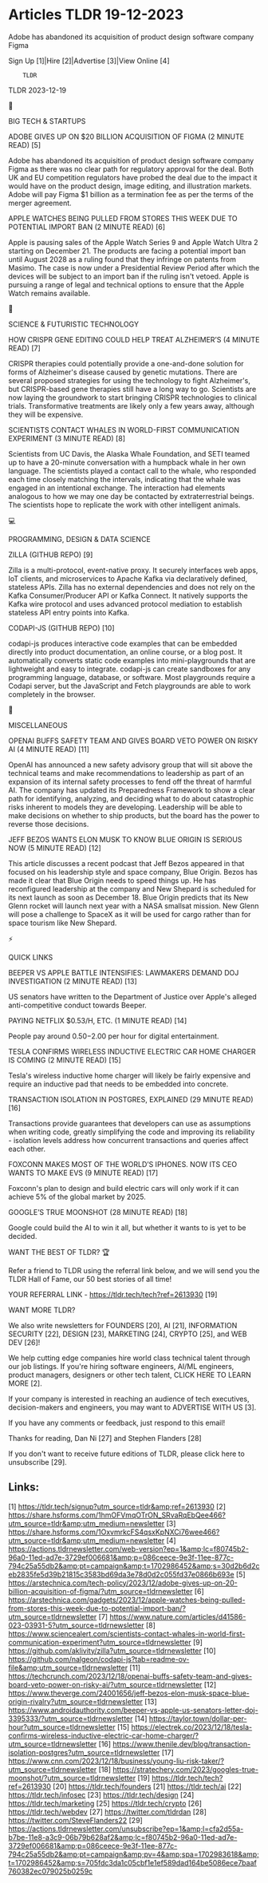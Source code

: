 # Articles TLDR 19-12-2023

Adobe has abandoned its acquisition of product design software company
Figma  

Sign Up [1]|Hire [2]|Advertise [3]|View Online [4] 

		TLDR 

TLDR 2023-12-19

📱 

BIG TECH & STARTUPS

 ADOBE GIVES UP ON $20 BILLION ACQUISITION OF FIGMA (2 MINUTE READ)
[5] 

 Adobe has abandoned its acquisition of product design software
company Figma as there was no clear path for regulatory approval for
the deal. Both UK and EU competition regulators have probed the deal
due to the impact it would have on the product design, image editing,
and illustration markets. Adobe will pay Figma $1 billion as a
termination fee as per the terms of the merger agreement. 

 APPLE WATCHES BEING PULLED FROM STORES THIS WEEK DUE TO POTENTIAL
IMPORT BAN (2 MINUTE READ) [6] 

 Apple is pausing sales of the Apple Watch Series 9 and Apple Watch
Ultra 2 starting on December 21. The products are facing a potential
import ban until August 2028 as a ruling found that they infringe on
patents from Masimo. The case is now under a Presidential Review
Period after which the devices will be subject to an import ban if the
ruling isn't vetoed. Apple is pursuing a range of legal and technical
options to ensure that the Apple Watch remains available. 

🚀 

SCIENCE & FUTURISTIC TECHNOLOGY

 HOW CRISPR GENE EDITING COULD HELP TREAT ALZHEIMER’S (4 MINUTE
READ) [7] 

 CRISPR therapies could potentially provide a one-and-done solution
for forms of Alzheimer's disease caused by genetic mutations. There
are several proposed strategies for using the technology to fight
Alzheimer's, but CRISPR-based gene therapies still have a long way to
go. Scientists are now laying the groundwork to start bringing CRISPR
technologies to clinical trials. Transformative treatments are likely
only a few years away, although they will be expensive. 

 SCIENTISTS CONTACT WHALES IN WORLD-FIRST COMMUNICATION EXPERIMENT (3
MINUTE READ) [8] 

 Scientists from UC Davis, the Alaska Whale Foundation, and SETI
teamed up to have a 20-minute conversation with a humpback whale in
her own language. The scientists played a contact call to the whale,
who responded each time closely matching the intervals, indicating
that the whale was engaged in an intentional exchange. The interaction
had elements analogous to how we may one day be contacted by
extraterrestrial beings. The scientists hope to replicate the work
with other intelligent animals. 

💻 

PROGRAMMING, DESIGN & DATA SCIENCE

 ZILLA (GITHUB REPO) [9] 

 Zilla is a multi-protocol, event-native proxy. It securely interfaces
web apps, IoT clients, and microservices to Apache Kafka via
declaratively defined, stateless APIs. Zilla has no external
dependencies and does not rely on the Kafka Consumer/Producer API or
Kafka Connect. It natively supports the Kafka wire protocol and uses
advanced protocol mediation to establish stateless API entry points
into Kafka. 

 CODAPI-JS (GITHUB REPO) [10] 

 codapi-js produces interactive code examples that can be embedded
directly into product documentation, an online course, or a blog post.
It automatically converts static code examples into mini-playgrounds
that are lightweight and easy to integrate. codapi-js can create
sandboxes for any programming language, database, or software. Most
playgrounds require a Codapi server, but the JavaScript and Fetch
playgrounds are able to work completely in the browser. 

🎁 

MISCELLANEOUS

 OPENAI BUFFS SAFETY TEAM AND GIVES BOARD VETO POWER ON RISKY AI (4
MINUTE READ) [11] 

 OpenAI has announced a new safety advisory group that will sit above
the technical teams and make recommendations to leadership as part of
an expansion of its internal safety processes to fend off the threat
of harmful AI. The company has updated its Preparedness Framework to
show a clear path for identifying, analyzing, and deciding what to do
about catastrophic risks inherent to models they are developing.
Leadership will be able to make decisions on whether to ship products,
but the board has the power to reverse those decisions. 

 JEFF BEZOS WANTS ELON MUSK TO KNOW BLUE ORIGIN IS SERIOUS NOW (5
MINUTE READ) [12] 

 This article discusses a recent podcast that Jeff Bezos appeared in
that focused on his leadership style and space company, Blue Origin.
Bezos has made it clear that Blue Origin needs to speed things up. He
has reconfigured leadership at the company and New Shepard is
scheduled for its next launch as soon as December 18. Blue Origin
predicts that its New Glenn rocket will launch next year with a NASA
smallsat mission. New Glenn will pose a challenge to SpaceX as it will
be used for cargo rather than for space tourism like New Shepard. 

⚡ 

QUICK LINKS

 BEEPER VS APPLE BATTLE INTENSIFIES: LAWMAKERS DEMAND DOJ
INVESTIGATION (2 MINUTE READ) [13] 

 US senators have written to the Department of Justice over Apple's
alleged anti-competitive conduct towards Beeper. 

 PAYING NETFLIX $0.53/H, ETC. (1 MINUTE READ) [14] 

 People pay around $0.50-$2.00 per hour for digital entertainment. 

 TESLA CONFIRMS WIRELESS INDUCTIVE ELECTRIC CAR HOME CHARGER IS COMING
(2 MINUTE READ) [15] 

 Tesla's wireless inductive home charger will likely be fairly
expensive and require an inductive pad that needs to be embedded into
concrete. 

 TRANSACTION ISOLATION IN POSTGRES, EXPLAINED (29 MINUTE READ) [16] 

 Transactions provide guarantees that developers can use as
assumptions when writing code, greatly simplifying the code and
improving its reliability - isolation levels address how concurrent
transactions and queries affect each other. 

 FOXCONN MAKES MOST OF THE WORLD’S IPHONES. NOW ITS CEO WANTS TO
MAKE EVS (9 MINUTE READ) [17] 

 Foxconn's plan to design and build electric cars will only work if it
can achieve 5% of the global market by 2025. 

 GOOGLE’S TRUE MOONSHOT (28 MINUTE READ) [18] 

 Google could build the AI to win it all, but whether it wants to is
yet to be decided. 

WANT THE BEST OF TLDR? 🏆

Refer a friend to TLDR using the referral link below, and we will send
you the TLDR Hall of Fame, our 50 best stories of all time!

YOUR REFERRAL LINK - https://tldr.tech/tech?ref=2613930 [19]

WANT MORE TLDR?

We also write newsletters for FOUNDERS [20], AI [21], INFORMATION
SECURITY [22], DESIGN [23], MARKETING [24], CRYPTO [25], and WEB DEV
[26]!

 We help cutting edge companies hire world class technical talent
through our job listings. If you're hiring software engineers, AI/ML
engineers, product managers, designers or other tech talent, CLICK
HERE TO LEARN MORE [2]. 

If your company is interested in reaching an audience of tech
executives, decision-makers and engineers, you may want to ADVERTISE
WITH US [3]. 

If you have any comments or feedback, just respond to this email! 

Thanks for reading, 
Dan Ni [27] and Stephen Flanders [28] 

If you don't want to receive future editions of TLDR, please click
here to unsubscribe [29]. 

 

Links:
------
[1] https://tldr.tech/signup?utm_source=tldr&amp;ref=2613930
[2] https://share.hsforms.com/1hmOFVmqOTrON_SRvaRqEbQee466?utm_source=tldr&amp;utm_medium=newsletter
[3] https://share.hsforms.com/1OxvmrkcFS4qsxKpNXCi76wee466?utm_source=tldr&amp;utm_medium=newsletter
[4] https://actions.tldrnewsletter.com/web-version?ep=1&amp;lc=f80745b2-96a0-11ed-ad7e-3729ef006681&amp;p=086ceece-9e3f-11ee-877c-794c25a55db2&amp;pt=campaign&amp;t=1702986452&amp;s=30d2b6d2ceb2835fe5d39b21815c3583bd69da3e78d0d2c055fd37e0866b693e
[5] https://arstechnica.com/tech-policy/2023/12/adobe-gives-up-on-20-billion-acquisition-of-figma/?utm_source=tldrnewsletter
[6] https://arstechnica.com/gadgets/2023/12/apple-watches-being-pulled-from-stores-this-week-due-to-potential-import-ban/?utm_source=tldrnewsletter
[7] https://www.nature.com/articles/d41586-023-03931-5?utm_source=tldrnewsletter
[8] https://www.sciencealert.com/scientists-contact-whales-in-world-first-communication-experiment?utm_source=tldrnewsletter
[9] https://github.com/aklivity/zilla?utm_source=tldrnewsletter
[10] https://github.com/nalgeon/codapi-js?tab=readme-ov-file&amp;utm_source=tldrnewsletter
[11] https://techcrunch.com/2023/12/18/openai-buffs-safety-team-and-gives-board-veto-power-on-risky-ai/?utm_source=tldrnewsletter
[12] https://www.theverge.com/24001656/jeff-bezos-elon-musk-space-blue-origin-rivalry?utm_source=tldrnewsletter
[13] https://www.androidauthority.com/beeper-vs-apple-us-senators-letter-doj-3395333/?utm_source=tldrnewsletter
[14] https://taylor.town/dollar-per-hour?utm_source=tldrnewsletter
[15] https://electrek.co/2023/12/18/tesla-confirms-wireless-inductive-electric-car-home-charger/?utm_source=tldrnewsletter
[16] https://www.thenile.dev/blog/transaction-isolation-postgres?utm_source=tldrnewsletter
[17] https://www.cnn.com/2023/12/18/business/young-liu-risk-taker/?utm_source=tldrnewsletter
[18] https://stratechery.com/2023/googles-true-moonshot/?utm_source=tldrnewsletter
[19] https://tldr.tech/tech?ref=2613930
[20] https://tldr.tech/founders
[21] https://tldr.tech/ai
[22] https://tldr.tech/infosec
[23] https://tldr.tech/design
[24] https://tldr.tech/marketing
[25] https://tldr.tech/crypto
[26] https://tldr.tech/webdev
[27] https://twitter.com/tldrdan
[28] https://twitter.com/SteveFlanders22
[29] https://actions.tldrnewsletter.com/unsubscribe?ep=1&amp;l=cfa2d55a-b7be-11e8-a3c9-06b79b628af2&amp;lc=f80745b2-96a0-11ed-ad7e-3729ef006681&amp;p=086ceece-9e3f-11ee-877c-794c25a55db2&amp;pt=campaign&amp;pv=4&amp;spa=1702983618&amp;t=1702986452&amp;s=705fdc3da1c05cbf1e1ef589dad164be5086ece7baaf760382ec079025b0259c
